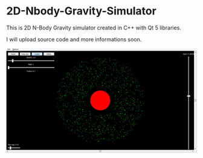 # 2D-Nbody-Gravity-Simulator

This is 2D N-Body Gravity simulator created in C++ with Qt 5 libraries.

I will upload source code and more informations soon.

![](https://raw.githubusercontent.com/loruro/2D-Nbody-Gravity-Simulator/master/img/gravity_simulator.png)

